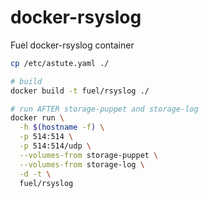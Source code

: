docker-rsyslog
===================

Fuel docker-rsyslog container


```bash
cp /etc/astute.yaml ./

# build
docker build -t fuel/rsyslog ./

# run AFTER storage-puppet and storage-log
docker run \
  -h $(hostname -f) \
  -p 514:514 \
  -p 514:514/udp \
  --volumes-from storage-puppet \
  --volumes-from storage-log \
  -d -t \
  fuel/rsyslog
```
